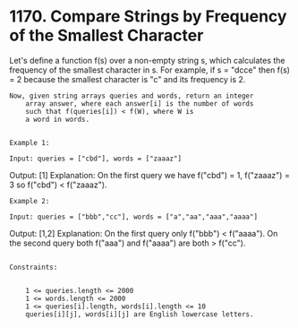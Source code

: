 # 1170. Compare Strings by Frequency of the Smallest Character

Let's define a function f(s) over a non-empty string s, which
        calculates the frequency of the smallest character in s. For example, if
        s = "dcce" then f(s) = 2 because the smallest character
        is "c" and its frequency is 2.

    Now, given string arrays queries and words, return an integer
        array answer, where each answer[i] is the number of words
        such that f(queries[i]) < f(W), where W is
        a word in words.

     
    Example 1:

    Input: queries = ["cbd"], words = ["zaaaz"]
Output: [1]
Explanation: On the first query we have f("cbd") = 1, f("zaaaz") = 3 so f("cbd") < f("zaaaz").

    Example 2:

    Input: queries = ["bbb","cc"], words = ["a","aa","aaa","aaaa"]
Output: [1,2]
Explanation: On the first query only f("bbb") < f("aaaa"). On the second query both f("aaa") and f("aaaa") are both > f("cc").

     
    Constraints:

    
        1 <= queries.length <= 2000
        1 <= words.length <= 2000
        1 <= queries[i].length, words[i].length <= 10
        queries[i][j], words[i][j] are English lowercase letters.